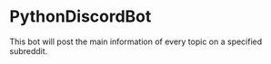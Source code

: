 # PythonDiscordBot
This bot will post the main information of every topic on a specified subreddit.


